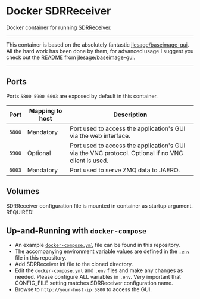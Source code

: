 # Docker SDRReceiver

Docker container for running [SDRReceiver](https://github.com/jeroenbeijer/SDRReceiver).

---

This container is based on the absolutely fantastic [jlesage/baseimage-gui](https://hub.docker.com/r/jlesage/baseimage-gui). All the hard work has been done by them, for advanced usage I suggest you check out the [README](https://github.com/jlesage/docker-handbrake/blob/master/README.md) from [jlesage/baseimage-gui](https://hub.docker.com/r/jlesage/baseimage-gui).

---

## Ports

Ports `5800 5900 6003` are exposed by default in this container.

| Port | Mapping to host | Description |
|------|-----------------|-------------|
| `5800` | Mandatory | Port used to access the application's GUI via the web interface.|
| `5900` | Optional | Port used to access the application's GUI via the VNC protocol.  Optional if no VNC client is used. |
| `6003` | Mandatory | Port used to serve ZMQ data to JAERO. |

## Volumes

SDRReceiver configuration file is mounted in container as startup argument. REQUIRED!

## Up-and-Running with `docker-compose`

- An example [`docker-compose.yml`](docker-compose.yml) file can be found in this repository.
- The accompanying environment variable values are defined in the [`.env`](.env) file in this repository.
- Add SDRReceiver ini file to the cloned directory. 
- Edit the `docker-compose.yml` and `.env` files and make any changes as needed. Please configure ALL variables in `.env`. Very important that CONFIG_FILE setting matches SDRReceiver configuration name.
- Browse to `http://your-host-ip:5800` to access the GUI.
